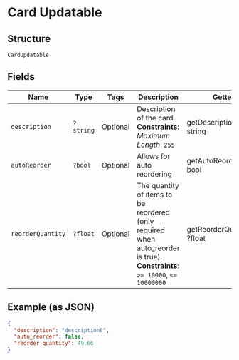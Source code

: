 
# Card Updatable

## Structure

`CardUpdatable`

## Fields

| Name | Type | Tags | Description | Getter | Setter |
|  --- | --- | --- | --- | --- | --- |
| `description` | `?string` | Optional | Description of the card.<br>**Constraints**: *Maximum Length*: `255` | getDescription(): ?string | setDescription(?string description): void |
| `autoReorder` | `?bool` | Optional | Allows for auto reordering | getAutoReorder(): ?bool | setAutoReorder(?bool autoReorder): void |
| `reorderQuantity` | `?float` | Optional | The quantity of items to be reordered (only required when auto_reorder is true).<br>**Constraints**: `>= 10000`, `<= 10000000` | getReorderQuantity(): ?float | setReorderQuantity(?float reorderQuantity): void |

## Example (as JSON)

```json
{
  "description": "description8",
  "auto_reorder": false,
  "reorder_quantity": 49.66
}
```


